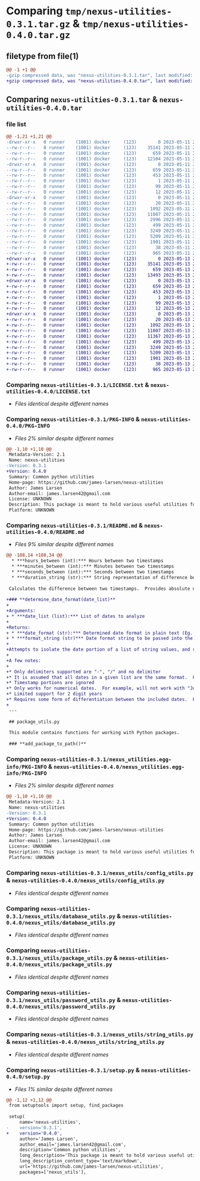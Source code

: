 # Comparing `tmp/nexus-utilities-0.3.1.tar.gz` & `tmp/nexus-utilities-0.4.0.tar.gz`

## filetype from file(1)

```diff
@@ -1 +1 @@
-gzip compressed data, was "nexus-utilities-0.3.1.tar", last modified: Thu May 11 21:06:46 2023, max compression
+gzip compressed data, was "nexus-utilities-0.4.0.tar", last modified: Sat May 13 20:27:43 2023, max compression
```

## Comparing `nexus-utilities-0.3.1.tar` & `nexus-utilities-0.4.0.tar`

### file list

```diff
@@ -1,21 +1,21 @@
-drwxr-xr-x   0 runner    (1001) docker     (123)        0 2023-05-11 21:06:46.907196 nexus-utilities-0.3.1/
--rw-r--r--   0 runner    (1001) docker     (123)    35141 2023-05-11 21:06:33.000000 nexus-utilities-0.3.1/LICENSE.txt
--rw-r--r--   0 runner    (1001) docker     (123)      659 2023-05-11 21:06:46.907196 nexus-utilities-0.3.1/PKG-INFO
--rw-r--r--   0 runner    (1001) docker     (123)    12104 2023-05-11 21:06:33.000000 nexus-utilities-0.3.1/README.md
-drwxr-xr-x   0 runner    (1001) docker     (123)        0 2023-05-11 21:06:46.907196 nexus-utilities-0.3.1/nexus_utilities.egg-info/
--rw-r--r--   0 runner    (1001) docker     (123)      659 2023-05-11 21:06:46.000000 nexus-utilities-0.3.1/nexus_utilities.egg-info/PKG-INFO
--rw-r--r--   0 runner    (1001) docker     (123)      453 2023-05-11 21:06:46.000000 nexus-utilities-0.3.1/nexus_utilities.egg-info/SOURCES.txt
--rw-r--r--   0 runner    (1001) docker     (123)        1 2023-05-11 21:06:46.000000 nexus-utilities-0.3.1/nexus_utilities.egg-info/dependency_links.txt
--rw-r--r--   0 runner    (1001) docker     (123)       99 2023-05-11 21:06:46.000000 nexus-utilities-0.3.1/nexus_utilities.egg-info/requires.txt
--rw-r--r--   0 runner    (1001) docker     (123)       12 2023-05-11 21:06:46.000000 nexus-utilities-0.3.1/nexus_utilities.egg-info/top_level.txt
-drwxr-xr-x   0 runner    (1001) docker     (123)        0 2023-05-11 21:06:46.907196 nexus-utilities-0.3.1/nexus_utils/
--rw-r--r--   0 runner    (1001) docker     (123)       20 2023-05-11 21:06:33.000000 nexus-utilities-0.3.1/nexus_utils/__init__.py
--rw-r--r--   0 runner    (1001) docker     (123)     1092 2023-05-11 21:06:33.000000 nexus-utilities-0.3.1/nexus_utils/config_utils.py
--rw-r--r--   0 runner    (1001) docker     (123)    11007 2023-05-11 21:06:33.000000 nexus-utilities-0.3.1/nexus_utils/database_utils.py
--rw-r--r--   0 runner    (1001) docker     (123)     2996 2023-05-11 21:06:33.000000 nexus-utilities-0.3.1/nexus_utils/datetime_utils.py
--rw-r--r--   0 runner    (1001) docker     (123)      499 2023-05-11 21:06:33.000000 nexus-utilities-0.3.1/nexus_utils/flatfile_utils.py
--rw-r--r--   0 runner    (1001) docker     (123)     3249 2023-05-11 21:06:33.000000 nexus-utilities-0.3.1/nexus_utils/package_utils.py
--rw-r--r--   0 runner    (1001) docker     (123)     5209 2023-05-11 21:06:33.000000 nexus-utilities-0.3.1/nexus_utils/password_utils.py
--rw-r--r--   0 runner    (1001) docker     (123)     1901 2023-05-11 21:06:33.000000 nexus-utilities-0.3.1/nexus_utils/string_utils.py
--rw-r--r--   0 runner    (1001) docker     (123)       38 2023-05-11 21:06:46.907196 nexus-utilities-0.3.1/setup.cfg
--rw-r--r--   0 runner    (1001) docker     (123)      965 2023-05-11 21:06:33.000000 nexus-utilities-0.3.1/setup.py
+drwxr-xr-x   0 runner    (1001) docker     (123)        0 2023-05-13 20:27:43.278534 nexus-utilities-0.4.0/
+-rw-r--r--   0 runner    (1001) docker     (123)    35141 2023-05-13 20:27:27.000000 nexus-utilities-0.4.0/LICENSE.txt
+-rw-r--r--   0 runner    (1001) docker     (123)      659 2023-05-13 20:27:43.278534 nexus-utilities-0.4.0/PKG-INFO
+-rw-r--r--   0 runner    (1001) docker     (123)    13493 2023-05-13 20:27:27.000000 nexus-utilities-0.4.0/README.md
+drwxr-xr-x   0 runner    (1001) docker     (123)        0 2023-05-13 20:27:43.278534 nexus-utilities-0.4.0/nexus_utilities.egg-info/
+-rw-r--r--   0 runner    (1001) docker     (123)      659 2023-05-13 20:27:43.000000 nexus-utilities-0.4.0/nexus_utilities.egg-info/PKG-INFO
+-rw-r--r--   0 runner    (1001) docker     (123)      453 2023-05-13 20:27:43.000000 nexus-utilities-0.4.0/nexus_utilities.egg-info/SOURCES.txt
+-rw-r--r--   0 runner    (1001) docker     (123)        1 2023-05-13 20:27:43.000000 nexus-utilities-0.4.0/nexus_utilities.egg-info/dependency_links.txt
+-rw-r--r--   0 runner    (1001) docker     (123)       99 2023-05-13 20:27:43.000000 nexus-utilities-0.4.0/nexus_utilities.egg-info/requires.txt
+-rw-r--r--   0 runner    (1001) docker     (123)       12 2023-05-13 20:27:43.000000 nexus-utilities-0.4.0/nexus_utilities.egg-info/top_level.txt
+drwxr-xr-x   0 runner    (1001) docker     (123)        0 2023-05-13 20:27:43.278534 nexus-utilities-0.4.0/nexus_utils/
+-rw-r--r--   0 runner    (1001) docker     (123)       20 2023-05-13 20:27:27.000000 nexus-utilities-0.4.0/nexus_utils/__init__.py
+-rw-r--r--   0 runner    (1001) docker     (123)     1092 2023-05-13 20:27:27.000000 nexus-utilities-0.4.0/nexus_utils/config_utils.py
+-rw-r--r--   0 runner    (1001) docker     (123)    11007 2023-05-13 20:27:27.000000 nexus-utilities-0.4.0/nexus_utils/database_utils.py
+-rw-r--r--   0 runner    (1001) docker     (123)    11367 2023-05-13 20:27:27.000000 nexus-utilities-0.4.0/nexus_utils/datetime_utils.py
+-rw-r--r--   0 runner    (1001) docker     (123)      499 2023-05-13 20:27:27.000000 nexus-utilities-0.4.0/nexus_utils/flatfile_utils.py
+-rw-r--r--   0 runner    (1001) docker     (123)     3249 2023-05-13 20:27:27.000000 nexus-utilities-0.4.0/nexus_utils/package_utils.py
+-rw-r--r--   0 runner    (1001) docker     (123)     5209 2023-05-13 20:27:27.000000 nexus-utilities-0.4.0/nexus_utils/password_utils.py
+-rw-r--r--   0 runner    (1001) docker     (123)     1901 2023-05-13 20:27:27.000000 nexus-utilities-0.4.0/nexus_utils/string_utils.py
+-rw-r--r--   0 runner    (1001) docker     (123)       38 2023-05-13 20:27:43.278534 nexus-utilities-0.4.0/setup.cfg
+-rw-r--r--   0 runner    (1001) docker     (123)      965 2023-05-13 20:27:27.000000 nexus-utilities-0.4.0/setup.py
```

### Comparing `nexus-utilities-0.3.1/LICENSE.txt` & `nexus-utilities-0.4.0/LICENSE.txt`

 * *Files identical despite different names*

### Comparing `nexus-utilities-0.3.1/PKG-INFO` & `nexus-utilities-0.4.0/PKG-INFO`

 * *Files 2% similar despite different names*

```diff
@@ -1,10 +1,10 @@
 Metadata-Version: 2.1
 Name: nexus-utilities
-Version: 0.3.1
+Version: 0.4.0
 Summary: Common python utilities
 Home-page: https://github.com/james-larsen/nexus-utilities
 Author: James Larsen
 Author-email: james.larsen42@gmail.com
 License: UNKNOWN
 Description: This package is meant to hold various useful utilities for functionality I find myself using across multiple projects.  I will try to keep this documentation updated as I expand the toolkit.
 Platform: UNKNOWN
```

### Comparing `nexus-utilities-0.3.1/README.md` & `nexus-utilities-0.4.0/README.md`

 * *Files 9% similar despite different names*

```diff
@@ -108,14 +108,34 @@
  * ***hours_between (int):*** Hours between two timestamps
  * ***minutes_between (int):*** Minutes between two timestamps
  * ***seconds_between (int):*** Seconds between two timestamps
  * ***duration_string (str):*** String representation of difference between two timestamps
 
 Calculates the difference between two timestamps.  Provides absolute number of total days, hours, minutes, and seconds, as well as a string representation of the normalized difference, Eg. "5 days, 4 hours, 3 minutes, 2 seconds" or "32 seconds"
 
+### **determine_date_format(date_list)**
+
+Arguments:
+ * ***date_list (list):*** List of dates to analyze
+
+Returns:
+ * ***date_format (str):*** Determined date format in plain text (Eg. "MM/DD/YYYY")
+ * ***format_string (str)*** Date format string to be passed into the Python "datetime" library (Eg. "%m/%d/%Y")
+
+Attempts to isolate the date portion of a list of string values, and return the likely format.  Some sample return values are "MM/DD/YYYY", "DD-MM-YYYY or "YYYYMMDD".  The primary value of this function is to tell MM/DD from DD/MM formats, which many more traditional means of date parsing may struggle with.
+
+A few notes:
+
+* Only delimiters supported are "-", "/" and no delimiter
+* It is assumed that all dates in a given list are the same format.  For example, the function will not work properly if a list contains both "05/06/2000" and "05-07-2000"
+* Timestamp portions are ignored
+* Only works for numerical dates.  For example, will not work with "June 5, 2000"
+* Limited support for 2 digit years
+* Requires some form of differentiation between the included dates.  For example, if all dates in the list are "05/06/2000", it will be impossible to infer the date format.  However, if it sees "05/06/2000", "05/07/2000" and "05/08/2000" in the list, it will assume a "MM/DD" format based on the limited variance in one segment, and a higher variance in another segment
+
 ---
 
 ## package_utils.py
 
 This module contains functions for working with Python packages.
 
 ### **add_package_to_path()**
```

### Comparing `nexus-utilities-0.3.1/nexus_utilities.egg-info/PKG-INFO` & `nexus-utilities-0.4.0/nexus_utilities.egg-info/PKG-INFO`

 * *Files 2% similar despite different names*

```diff
@@ -1,10 +1,10 @@
 Metadata-Version: 2.1
 Name: nexus-utilities
-Version: 0.3.1
+Version: 0.4.0
 Summary: Common python utilities
 Home-page: https://github.com/james-larsen/nexus-utilities
 Author: James Larsen
 Author-email: james.larsen42@gmail.com
 License: UNKNOWN
 Description: This package is meant to hold various useful utilities for functionality I find myself using across multiple projects.  I will try to keep this documentation updated as I expand the toolkit.
 Platform: UNKNOWN
```

### Comparing `nexus-utilities-0.3.1/nexus_utils/config_utils.py` & `nexus-utilities-0.4.0/nexus_utils/config_utils.py`

 * *Files identical despite different names*

### Comparing `nexus-utilities-0.3.1/nexus_utils/database_utils.py` & `nexus-utilities-0.4.0/nexus_utils/database_utils.py`

 * *Files identical despite different names*

### Comparing `nexus-utilities-0.3.1/nexus_utils/package_utils.py` & `nexus-utilities-0.4.0/nexus_utils/package_utils.py`

 * *Files identical despite different names*

### Comparing `nexus-utilities-0.3.1/nexus_utils/password_utils.py` & `nexus-utilities-0.4.0/nexus_utils/password_utils.py`

 * *Files identical despite different names*

### Comparing `nexus-utilities-0.3.1/nexus_utils/string_utils.py` & `nexus-utilities-0.4.0/nexus_utils/string_utils.py`

 * *Files identical despite different names*

### Comparing `nexus-utilities-0.3.1/setup.py` & `nexus-utilities-0.4.0/setup.py`

 * *Files 1% similar despite different names*

```diff
@@ -1,12 +1,12 @@
 from setuptools import setup, find_packages
 
 setup(
     name='nexus-utilities',
-    version='0.3.1',
+    version='0.4.0',
     author='James Larsen',
     author_email='james.larsen42@gmail.com',
     description='Common python utilities',
     long_description='This package is meant to hold various useful utilities for functionality I find myself using across multiple projects.  I will try to keep this documentation updated as I expand the toolkit.',
     long_description_content_type='text/markdown',
     url='https://github.com/james-larsen/nexus-utilities',
     packages=['nexus_utils'],
```

